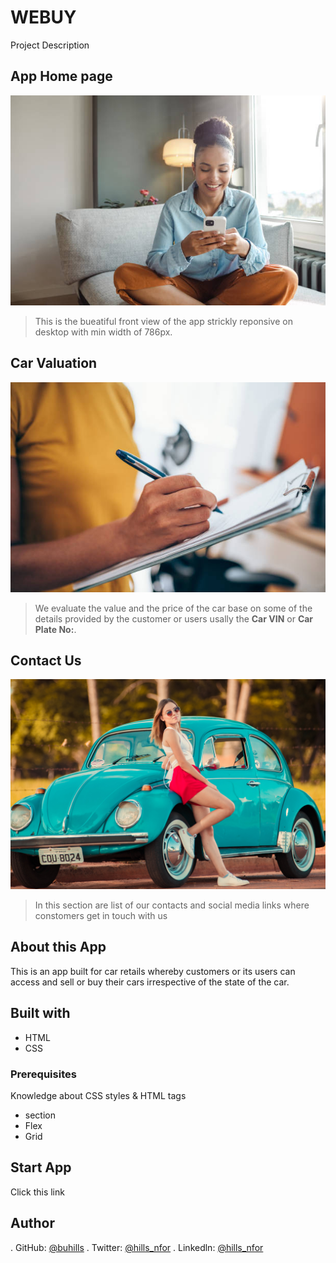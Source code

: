 # WEBUY

Project Description

## App Home page
![home](./assets/images/fromhomecomfort1.jpeg)
> This is the bueatiful front view of the app strickly reponsive on desktop with min width of 786px.

## Car Valuation
![car valuation](./assets/images/inspection.jpeg)

 > We evaluate the value and the price of the car base on some of the details provided by the customer or users usally the **Car VIN** or **Car Plate No:**.

## Contact Us
![Contact Us](./assets/images/pexels-breno-cardoso-11941833.jpg)
>In this section are list of our contacts and social media links where constomers get in touch with us

## About this App
 This is an app built for car retails whereby customers or its users can access and sell or buy their cars irrespective of the state of the car.

## Built with
- HTML
- CSS

### Prerequisites
  Knowledge about CSS styles & HTML tags
- section
- Flex
- Grid

## Start App
Click this link

## Author
. GitHub: [@buhills](https://github.com/buhills)
. Twitter: [@hills_nfor](https://twitter.com/hills_nfor)
. Linkedln: [@hills_nfor](https://linkedln.com/hills_nfor)
